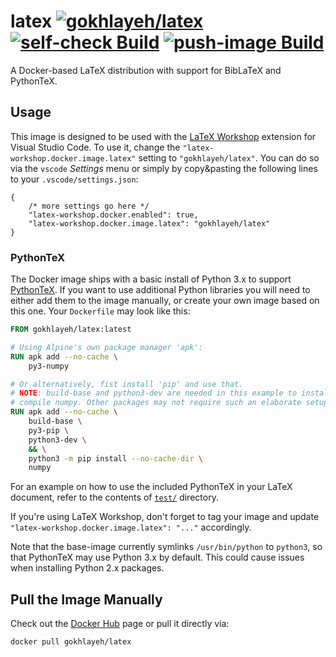 # latex [![gokhlayeh/latex](https://img.shields.io/badge/Docker%20Hub-gokhlayeh%2Flatex-blue)](https://hub.docker.com/r/gokhlayeh/latex) [![self-check Build](https://github.com/ChiefGokhlayeh/latex/workflows/self-check/badge.svg)](https://github.com/ChiefGokhlayeh/latex/actions?query=workflow%3Aself-check) [![push-image Build](https://github.com/ChiefGokhlayeh/latex/workflows/push-image/badge.svg)](https://github.com/ChiefGokhlayeh/latex/actions?query=workflow%3Apush-image)

A Docker-based LaTeX distribution with support for BibLaTeX and PythonTeX.

## Usage

This image is designed to be used with the [LaTeX Workshop](https://marketplace.visualstudio.com/items?itemName=James-Yu.latex-workshop) extension for Visual Studio Code. To use it, change the `"latex-workshop.docker.image.latex"` setting to `"gokhlayeh/latex"`. You can do so via the `vscode` _Settings_ menu or simply by copy&pasting the following lines to your `.vscode/settings.json`:

```jsonc
{
    /* more settings go here */
    "latex-workshop.docker.enabled": true,
    "latex-workshop.docker.image.latex": "gokhlayeh/latex"
}
```

### PythonTeX

The Docker image ships with a basic install of Python 3.x to support [PythonTeX](https://www.ctan.org/pkg/pythontex). If you want to use additional Python libraries you will need to either add them to the image manually, or create your own image based on this one. Your `Dockerfile` may look like this:

```Dockerfile
FROM gokhlayeh/latex:latest

# Using Alpine's own package manager 'apk':
RUN apk add --no-cache \
    py3-numpy

# Or alternatively, fist install 'pip' and use that.
# NOTE: build-base and python3-dev are needed in this example to install and
# compile numpy. Other packages may not require such an elaborate setup.
RUN apk add --no-cache \
    build-base \
    py3-pip \
    python3-dev \
    && \
    python3 -m pip install --no-cache-dir \
    numpy
```

For an example on how to use the included PythonTeX in your LaTeX document, refer to the contents of [`test/`](test) directory.

If you're using LaTeX Workshop, don't forget to tag your image and update `"latex-workshop.docker.image.latex": "..."` accordingly.

Note that the base-image currently symlinks `/usr/bin/python` to `python3`, so that PythonTeX may use Python 3.x by default. This could cause issues when installing Python 2.x packages.

## Pull the Image Manually

Check out the [Docker Hub](https://hub.docker.com/r/gokhlayeh/latex) page or pull it directly via:

```sh
docker pull gokhlayeh/latex
```
